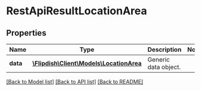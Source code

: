 # RestApiResultLocationArea

## Properties
Name | Type | Description | Notes
------------ | ------------- | ------------- | -------------
**data** | [**\Flipdish\\Client\Models\LocationArea**](LocationArea.md) | Generic data object. | 

[[Back to Model list]](../README.md#documentation-for-models) [[Back to API list]](../README.md#documentation-for-api-endpoints) [[Back to README]](../README.md)


